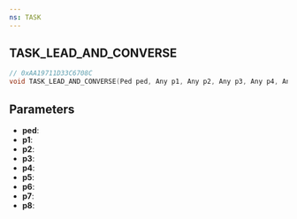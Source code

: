 ```yaml
---
ns: TASK
---
```

## TASK_LEAD_AND_CONVERSE

```c
// 0xAA19711D33C6708C
void TASK_LEAD_AND_CONVERSE(Ped ped, Any p1, Any p2, Any p3, Any p4, Any p5, Any p6, Any p7, Any p8);
```

## Parameters
* **ped**:
* **p1**:
* **p2**:
* **p3**:
* **p4**:
* **p5**:
* **p6**:
* **p7**:
* **p8**:
